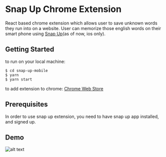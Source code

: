 # Snap Up Chrome Extension

React based chrome extension which allows user to save unknown words they run into on a website. User can memorize those english words on their smart phone using [Snap Up](https://github.com/yomoda07/snap-up-mobile)(as of now, ios only).

## Getting Started

to run on your local machine:
```
$ cd snap-up-mobile
$ yarn
$ yarn start
```

to add extension to chrome:
[Chrome Web Store](https://chrome.google.com/webstore/detail/snap-up/bobdjifdmanmainkcmnkjbfehokhfhok?hl=en)

## Prerequisites

In order to use snap up extension, you need to have snap up app installed, and signed up.

## Demo

![alt text](https://user-images.githubusercontent.com/24503508/34132915-18316f04-e420-11e7-9d37-ba9ab6af3b3a.png "Snap Up Extension")
